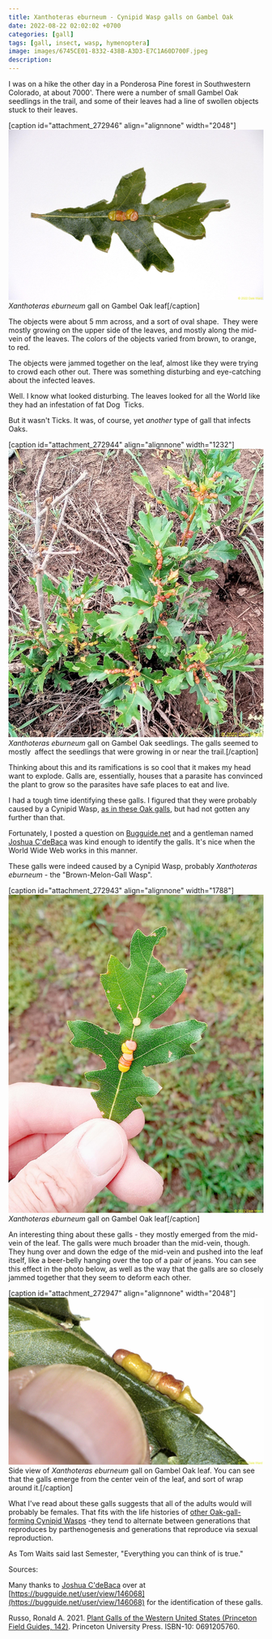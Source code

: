 ```yaml
---
title: Xanthoteras eburneum - Cynipid Wasp galls on Gambel Oak
date: 2022-08-22 02:02:02 +0700
categories: [gall]
tags: [gall, insect, wasp, hymenoptera]
image: images/6745CE01-8332-438B-A3D3-E7C1A60D700F.jpeg
description: 
---
```


I was on a hike the other day in a Ponderosa Pine forest in Southwestern Colorado, at about 7000'. There were a number of small Gambel Oak seedlings in the trail, and some of their leaves had a line of swollen objects stuck to their leaves.

\[caption id="attachment\_272946" align="alignnone" width="2048"\][![](images/6745CE01-8332-438B-A3D3-E7C1A60D700F.jpeg)](https://tightloop.com/blog/wp-content/uploads/2022/08/6745CE01-8332-438B-A3D3-E7C1A60D700F.jpeg) _Xanthoteras eburneum_ gall on Gambel Oak leaf\[/caption\]

The objects were about 5 mm across, and a sort of oval shape.  They were mostly growing on the upper side of the leaves, and mostly along the mid-vein of the leaves. The colors of the objects varied from brown, to orange, to red.

The objects were jammed together on the leaf, almost like they were trying to crowd each other out. There was something disturbing and eye-catching about the infected leaves.

Well. I know what looked disturbing. The leaves looked for all the World like they had an infestation of fat Dog  Ticks.

But it wasn't Ticks. It was, of course, yet _another_ type of gall that infects Oaks.

\[caption id="attachment\_272944" align="alignnone" width="1232"\][![](images/893DECE5-1406-4CD8-9D85-ECC2F73C6967.jpeg)](https://tightloop.com/blog/wp-content/uploads/2022/08/893DECE5-1406-4CD8-9D85-ECC2F73C6967.jpeg) _Xanthoteras eburneum_ gall on Gambel Oak seedlings. The galls seemed to mostly  affect the seedlings that were growing in or near the trail.\[/caption\]

<!--more-->

Thinking about this and its ramifications is so cool that it makes my head want to explode. Galls are, essentially, houses that a parasite has convinced the plant to grow so the parasites have safe places to eat and live.

I had a tough time identifying these galls. I figured that they were probably caused by a Cynipid Wasp, [as in these Oak galls](https://tightloop.com/blog/2020/11/02/scrub-oak-gall/), but had not gotten any further than that.

Fortunately, I posted a question on [Bugguide.net](https://bugguide.net) and a gentleman named [Joshua C'deBaca](https://bugguide.net/user/view/146068) was kind enough to identify the galls. It's nice when the World Wide Web works in this manner.

These galls were indeed caused by a Cynipid Wasp, probably _Xanthoteras eburneum_ - the "Brown-Melon-Gall Wasp".

\[caption id="attachment\_272943" align="alignnone" width="1788"\][![](images/BE7E023A-36D9-42DD-9A3D-4E0C940CDDFB.jpeg)](https://tightloop.com/blog/wp-content/uploads/2022/08/BE7E023A-36D9-42DD-9A3D-4E0C940CDDFB.jpeg) _Xanthoteras eburneum_ gall on Gambel Oak leaf\[/caption\]

An interesting thing about these galls - they mostly emerged from the mid-vein of the leaf. The galls were much broader than the mid-vein, though. They hung over and down the edge of the mid-vein and pushed into the leaf itself, like a beer-belly hanging over the top of a pair of jeans. You can see this effect in the photo below, as well as the way that the galls are so closely jammed together that they seem to deform each other.

\[caption id="attachment\_272947" align="alignnone" width="2048"\][![](images/0B69A1D2-4A49-4A5A-90C3-CF957F3BE26D.jpeg)](https://tightloop.com/blog/wp-content/uploads/2022/08/0B69A1D2-4A49-4A5A-90C3-CF957F3BE26D.jpeg) Side view of _Xanthoteras eburneum_ gall on Gambel Oak leaf. You can see that the galls emerge from the center vein of the leaf, and sort of wrap around it.\[/caption\]

What I've read about these galls suggests that all of the adults would will probably be females. That fits with the life histories of [other Oak-gall-forming Cynipid Wasps](https://en.wikipedia.org/wiki/Gall_wasp#Reproduction_and_development) -they tend to alternate between generations that reproduces by parthenogenesis and generations that reproduce via sexual reproduction.

As Tom Waits said last Semester, "Everything you can think of is true."

Sources:

Many thanks to [Joshua C'deBaca](https://www.inaturalist.org/people/1341883) over at [https://bugguide.net/user/view/146068](https://bugguide.net/user/view/146068) for the identification of these galls.

Russo, Ronald A. 2021. [Plant Galls of the Western United States (Princeton Field Guides, 142)](https://www.amazon.com/Western-United-States-Princeton-Guides/dp/0691205760?psc=1). Princeton University Press. ISBN-10: 0691205760.
